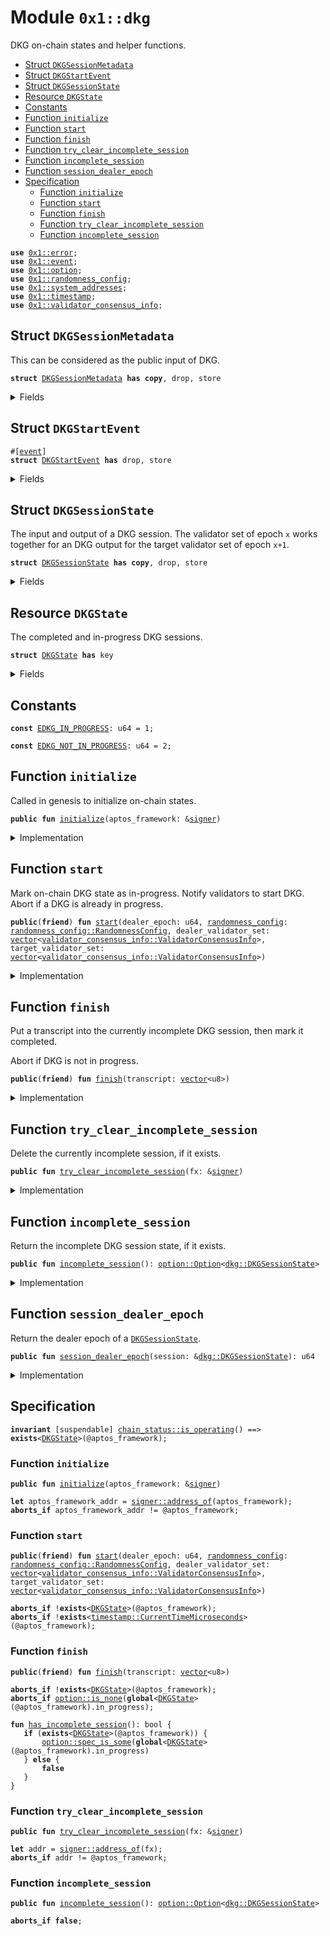 
<a id="0x1_dkg"></a>

# Module `0x1::dkg`

DKG on-chain states and helper functions.


-  [Struct `DKGSessionMetadata`](#0x1_dkg_DKGSessionMetadata)
-  [Struct `DKGStartEvent`](#0x1_dkg_DKGStartEvent)
-  [Struct `DKGSessionState`](#0x1_dkg_DKGSessionState)
-  [Resource `DKGState`](#0x1_dkg_DKGState)
-  [Constants](#@Constants_0)
-  [Function `initialize`](#0x1_dkg_initialize)
-  [Function `start`](#0x1_dkg_start)
-  [Function `finish`](#0x1_dkg_finish)
-  [Function `try_clear_incomplete_session`](#0x1_dkg_try_clear_incomplete_session)
-  [Function `incomplete_session`](#0x1_dkg_incomplete_session)
-  [Function `session_dealer_epoch`](#0x1_dkg_session_dealer_epoch)
-  [Specification](#@Specification_1)
    -  [Function `initialize`](#@Specification_1_initialize)
    -  [Function `start`](#@Specification_1_start)
    -  [Function `finish`](#@Specification_1_finish)
    -  [Function `try_clear_incomplete_session`](#@Specification_1_try_clear_incomplete_session)
    -  [Function `incomplete_session`](#@Specification_1_incomplete_session)


<pre><code><b>use</b> <a href="../../aptos-stdlib/../move-stdlib/doc/error.md#0x1_error">0x1::error</a>;
<b>use</b> <a href="event.md#0x1_event">0x1::event</a>;
<b>use</b> <a href="../../aptos-stdlib/../move-stdlib/doc/option.md#0x1_option">0x1::option</a>;
<b>use</b> <a href="randomness_config.md#0x1_randomness_config">0x1::randomness_config</a>;
<b>use</b> <a href="system_addresses.md#0x1_system_addresses">0x1::system_addresses</a>;
<b>use</b> <a href="timestamp.md#0x1_timestamp">0x1::timestamp</a>;
<b>use</b> <a href="validator_consensus_info.md#0x1_validator_consensus_info">0x1::validator_consensus_info</a>;
</code></pre>



<a id="0x1_dkg_DKGSessionMetadata"></a>

## Struct `DKGSessionMetadata`

This can be considered as the public input of DKG.


<pre><code><b>struct</b> <a href="dkg.md#0x1_dkg_DKGSessionMetadata">DKGSessionMetadata</a> <b>has</b> <b>copy</b>, drop, store
</code></pre>



<details>
<summary>Fields</summary>


<dl>
<dt>
<code>dealer_epoch: u64</code>
</dt>
<dd>

</dd>
<dt>
<code><a href="randomness_config.md#0x1_randomness_config">randomness_config</a>: <a href="randomness_config.md#0x1_randomness_config_RandomnessConfig">randomness_config::RandomnessConfig</a></code>
</dt>
<dd>

</dd>
<dt>
<code>dealer_validator_set: <a href="../../aptos-stdlib/../move-stdlib/doc/vector.md#0x1_vector">vector</a>&lt;<a href="validator_consensus_info.md#0x1_validator_consensus_info_ValidatorConsensusInfo">validator_consensus_info::ValidatorConsensusInfo</a>&gt;</code>
</dt>
<dd>

</dd>
<dt>
<code>target_validator_set: <a href="../../aptos-stdlib/../move-stdlib/doc/vector.md#0x1_vector">vector</a>&lt;<a href="validator_consensus_info.md#0x1_validator_consensus_info_ValidatorConsensusInfo">validator_consensus_info::ValidatorConsensusInfo</a>&gt;</code>
</dt>
<dd>

</dd>
</dl>


</details>

<a id="0x1_dkg_DKGStartEvent"></a>

## Struct `DKGStartEvent`



<pre><code>#[<a href="event.md#0x1_event">event</a>]
<b>struct</b> <a href="dkg.md#0x1_dkg_DKGStartEvent">DKGStartEvent</a> <b>has</b> drop, store
</code></pre>



<details>
<summary>Fields</summary>


<dl>
<dt>
<code>session_metadata: <a href="dkg.md#0x1_dkg_DKGSessionMetadata">dkg::DKGSessionMetadata</a></code>
</dt>
<dd>

</dd>
<dt>
<code>start_time_us: u64</code>
</dt>
<dd>

</dd>
</dl>


</details>

<a id="0x1_dkg_DKGSessionState"></a>

## Struct `DKGSessionState`

The input and output of a DKG session.
The validator set of epoch <code>x</code> works together for an DKG output for the target validator set of epoch <code>x+1</code>.


<pre><code><b>struct</b> <a href="dkg.md#0x1_dkg_DKGSessionState">DKGSessionState</a> <b>has</b> <b>copy</b>, drop, store
</code></pre>



<details>
<summary>Fields</summary>


<dl>
<dt>
<code>metadata: <a href="dkg.md#0x1_dkg_DKGSessionMetadata">dkg::DKGSessionMetadata</a></code>
</dt>
<dd>

</dd>
<dt>
<code>start_time_us: u64</code>
</dt>
<dd>

</dd>
<dt>
<code>transcript: <a href="../../aptos-stdlib/../move-stdlib/doc/vector.md#0x1_vector">vector</a>&lt;u8&gt;</code>
</dt>
<dd>

</dd>
</dl>


</details>

<a id="0x1_dkg_DKGState"></a>

## Resource `DKGState`

The completed and in-progress DKG sessions.


<pre><code><b>struct</b> <a href="dkg.md#0x1_dkg_DKGState">DKGState</a> <b>has</b> key
</code></pre>



<details>
<summary>Fields</summary>


<dl>
<dt>
<code>last_completed: <a href="../../aptos-stdlib/../move-stdlib/doc/option.md#0x1_option_Option">option::Option</a>&lt;<a href="dkg.md#0x1_dkg_DKGSessionState">dkg::DKGSessionState</a>&gt;</code>
</dt>
<dd>

</dd>
<dt>
<code>in_progress: <a href="../../aptos-stdlib/../move-stdlib/doc/option.md#0x1_option_Option">option::Option</a>&lt;<a href="dkg.md#0x1_dkg_DKGSessionState">dkg::DKGSessionState</a>&gt;</code>
</dt>
<dd>

</dd>
</dl>


</details>

<a id="@Constants_0"></a>

## Constants


<a id="0x1_dkg_EDKG_IN_PROGRESS"></a>



<pre><code><b>const</b> <a href="dkg.md#0x1_dkg_EDKG_IN_PROGRESS">EDKG_IN_PROGRESS</a>: u64 = 1;
</code></pre>



<a id="0x1_dkg_EDKG_NOT_IN_PROGRESS"></a>



<pre><code><b>const</b> <a href="dkg.md#0x1_dkg_EDKG_NOT_IN_PROGRESS">EDKG_NOT_IN_PROGRESS</a>: u64 = 2;
</code></pre>



<a id="0x1_dkg_initialize"></a>

## Function `initialize`

Called in genesis to initialize on-chain states.


<pre><code><b>public</b> <b>fun</b> <a href="dkg.md#0x1_dkg_initialize">initialize</a>(aptos_framework: &<a href="../../aptos-stdlib/../move-stdlib/doc/signer.md#0x1_signer">signer</a>)
</code></pre>



<details>
<summary>Implementation</summary>


<pre><code><b>public</b> <b>fun</b> <a href="dkg.md#0x1_dkg_initialize">initialize</a>(aptos_framework: &<a href="../../aptos-stdlib/../move-stdlib/doc/signer.md#0x1_signer">signer</a>) {
    <a href="system_addresses.md#0x1_system_addresses_assert_aptos_framework">system_addresses::assert_aptos_framework</a>(aptos_framework);
    <b>if</b> (!<b>exists</b>&lt;<a href="dkg.md#0x1_dkg_DKGState">DKGState</a>&gt;(@aptos_framework)) {
        <b>move_to</b>&lt;<a href="dkg.md#0x1_dkg_DKGState">DKGState</a>&gt;(
            aptos_framework,
            <a href="dkg.md#0x1_dkg_DKGState">DKGState</a> {
                last_completed: std::option::none(),
                in_progress: std::option::none(),
            }
        );
    }
}
</code></pre>



</details>

<a id="0x1_dkg_start"></a>

## Function `start`

Mark on-chain DKG state as in-progress. Notify validators to start DKG.
Abort if a DKG is already in progress.


<pre><code><b>public</b>(<b>friend</b>) <b>fun</b> <a href="dkg.md#0x1_dkg_start">start</a>(dealer_epoch: u64, <a href="randomness_config.md#0x1_randomness_config">randomness_config</a>: <a href="randomness_config.md#0x1_randomness_config_RandomnessConfig">randomness_config::RandomnessConfig</a>, dealer_validator_set: <a href="../../aptos-stdlib/../move-stdlib/doc/vector.md#0x1_vector">vector</a>&lt;<a href="validator_consensus_info.md#0x1_validator_consensus_info_ValidatorConsensusInfo">validator_consensus_info::ValidatorConsensusInfo</a>&gt;, target_validator_set: <a href="../../aptos-stdlib/../move-stdlib/doc/vector.md#0x1_vector">vector</a>&lt;<a href="validator_consensus_info.md#0x1_validator_consensus_info_ValidatorConsensusInfo">validator_consensus_info::ValidatorConsensusInfo</a>&gt;)
</code></pre>



<details>
<summary>Implementation</summary>


<pre><code><b>public</b>(<b>friend</b>) <b>fun</b> <a href="dkg.md#0x1_dkg_start">start</a>(
    dealer_epoch: u64,
    <a href="randomness_config.md#0x1_randomness_config">randomness_config</a>: RandomnessConfig,
    dealer_validator_set: <a href="../../aptos-stdlib/../move-stdlib/doc/vector.md#0x1_vector">vector</a>&lt;ValidatorConsensusInfo&gt;,
    target_validator_set: <a href="../../aptos-stdlib/../move-stdlib/doc/vector.md#0x1_vector">vector</a>&lt;ValidatorConsensusInfo&gt;,
) <b>acquires</b> <a href="dkg.md#0x1_dkg_DKGState">DKGState</a> {
    <b>let</b> dkg_state = <b>borrow_global_mut</b>&lt;<a href="dkg.md#0x1_dkg_DKGState">DKGState</a>&gt;(@aptos_framework);
    <b>let</b> new_session_metadata = <a href="dkg.md#0x1_dkg_DKGSessionMetadata">DKGSessionMetadata</a> {
        dealer_epoch,
        <a href="randomness_config.md#0x1_randomness_config">randomness_config</a>,
        dealer_validator_set,
        target_validator_set,
    };
    <b>let</b> start_time_us = <a href="timestamp.md#0x1_timestamp_now_microseconds">timestamp::now_microseconds</a>();
    dkg_state.in_progress = std::option::some(<a href="dkg.md#0x1_dkg_DKGSessionState">DKGSessionState</a> {
        metadata: new_session_metadata,
        start_time_us,
        transcript: <a href="../../aptos-stdlib/../move-stdlib/doc/vector.md#0x1_vector">vector</a>[],
    });

    emit(<a href="dkg.md#0x1_dkg_DKGStartEvent">DKGStartEvent</a> {
        start_time_us,
        session_metadata: new_session_metadata,
    });
}
</code></pre>



</details>

<a id="0x1_dkg_finish"></a>

## Function `finish`

Put a transcript into the currently incomplete DKG session, then mark it completed.

Abort if DKG is not in progress.


<pre><code><b>public</b>(<b>friend</b>) <b>fun</b> <a href="dkg.md#0x1_dkg_finish">finish</a>(transcript: <a href="../../aptos-stdlib/../move-stdlib/doc/vector.md#0x1_vector">vector</a>&lt;u8&gt;)
</code></pre>



<details>
<summary>Implementation</summary>


<pre><code><b>public</b>(<b>friend</b>) <b>fun</b> <a href="dkg.md#0x1_dkg_finish">finish</a>(transcript: <a href="../../aptos-stdlib/../move-stdlib/doc/vector.md#0x1_vector">vector</a>&lt;u8&gt;) <b>acquires</b> <a href="dkg.md#0x1_dkg_DKGState">DKGState</a> {
    <b>let</b> dkg_state = <b>borrow_global_mut</b>&lt;<a href="dkg.md#0x1_dkg_DKGState">DKGState</a>&gt;(@aptos_framework);
    <b>assert</b>!(<a href="../../aptos-stdlib/../move-stdlib/doc/option.md#0x1_option_is_some">option::is_some</a>(&dkg_state.in_progress), <a href="../../aptos-stdlib/../move-stdlib/doc/error.md#0x1_error_invalid_state">error::invalid_state</a>(<a href="dkg.md#0x1_dkg_EDKG_NOT_IN_PROGRESS">EDKG_NOT_IN_PROGRESS</a>));
    <b>let</b> session = <a href="../../aptos-stdlib/../move-stdlib/doc/option.md#0x1_option_extract">option::extract</a>(&<b>mut</b> dkg_state.in_progress);
    session.transcript = transcript;
    dkg_state.last_completed = <a href="../../aptos-stdlib/../move-stdlib/doc/option.md#0x1_option_some">option::some</a>(session);
    dkg_state.in_progress = <a href="../../aptos-stdlib/../move-stdlib/doc/option.md#0x1_option_none">option::none</a>();
}
</code></pre>



</details>

<a id="0x1_dkg_try_clear_incomplete_session"></a>

## Function `try_clear_incomplete_session`

Delete the currently incomplete session, if it exists.


<pre><code><b>public</b> <b>fun</b> <a href="dkg.md#0x1_dkg_try_clear_incomplete_session">try_clear_incomplete_session</a>(fx: &<a href="../../aptos-stdlib/../move-stdlib/doc/signer.md#0x1_signer">signer</a>)
</code></pre>



<details>
<summary>Implementation</summary>


<pre><code><b>public</b> <b>fun</b> <a href="dkg.md#0x1_dkg_try_clear_incomplete_session">try_clear_incomplete_session</a>(fx: &<a href="../../aptos-stdlib/../move-stdlib/doc/signer.md#0x1_signer">signer</a>) <b>acquires</b> <a href="dkg.md#0x1_dkg_DKGState">DKGState</a> {
    <a href="system_addresses.md#0x1_system_addresses_assert_aptos_framework">system_addresses::assert_aptos_framework</a>(fx);
    <b>if</b> (<b>exists</b>&lt;<a href="dkg.md#0x1_dkg_DKGState">DKGState</a>&gt;(@aptos_framework)) {
        <b>let</b> dkg_state = <b>borrow_global_mut</b>&lt;<a href="dkg.md#0x1_dkg_DKGState">DKGState</a>&gt;(@aptos_framework);
        dkg_state.in_progress = <a href="../../aptos-stdlib/../move-stdlib/doc/option.md#0x1_option_none">option::none</a>();
    }
}
</code></pre>



</details>

<a id="0x1_dkg_incomplete_session"></a>

## Function `incomplete_session`

Return the incomplete DKG session state, if it exists.


<pre><code><b>public</b> <b>fun</b> <a href="dkg.md#0x1_dkg_incomplete_session">incomplete_session</a>(): <a href="../../aptos-stdlib/../move-stdlib/doc/option.md#0x1_option_Option">option::Option</a>&lt;<a href="dkg.md#0x1_dkg_DKGSessionState">dkg::DKGSessionState</a>&gt;
</code></pre>



<details>
<summary>Implementation</summary>


<pre><code><b>public</b> <b>fun</b> <a href="dkg.md#0x1_dkg_incomplete_session">incomplete_session</a>(): Option&lt;<a href="dkg.md#0x1_dkg_DKGSessionState">DKGSessionState</a>&gt; <b>acquires</b> <a href="dkg.md#0x1_dkg_DKGState">DKGState</a> {
    <b>if</b> (<b>exists</b>&lt;<a href="dkg.md#0x1_dkg_DKGState">DKGState</a>&gt;(@aptos_framework)) {
        <b>borrow_global</b>&lt;<a href="dkg.md#0x1_dkg_DKGState">DKGState</a>&gt;(@aptos_framework).in_progress
    } <b>else</b> {
        <a href="../../aptos-stdlib/../move-stdlib/doc/option.md#0x1_option_none">option::none</a>()
    }
}
</code></pre>



</details>

<a id="0x1_dkg_session_dealer_epoch"></a>

## Function `session_dealer_epoch`

Return the dealer epoch of a <code><a href="dkg.md#0x1_dkg_DKGSessionState">DKGSessionState</a></code>.


<pre><code><b>public</b> <b>fun</b> <a href="dkg.md#0x1_dkg_session_dealer_epoch">session_dealer_epoch</a>(session: &<a href="dkg.md#0x1_dkg_DKGSessionState">dkg::DKGSessionState</a>): u64
</code></pre>



<details>
<summary>Implementation</summary>


<pre><code><b>public</b> <b>fun</b> <a href="dkg.md#0x1_dkg_session_dealer_epoch">session_dealer_epoch</a>(session: &<a href="dkg.md#0x1_dkg_DKGSessionState">DKGSessionState</a>): u64 {
    session.metadata.dealer_epoch
}
</code></pre>



</details>

<a id="@Specification_1"></a>

## Specification



<pre><code><b>invariant</b> [suspendable] <a href="chain_status.md#0x1_chain_status_is_operating">chain_status::is_operating</a>() ==&gt; <b>exists</b>&lt;<a href="dkg.md#0x1_dkg_DKGState">DKGState</a>&gt;(@aptos_framework);
</code></pre>



<a id="@Specification_1_initialize"></a>

### Function `initialize`


<pre><code><b>public</b> <b>fun</b> <a href="dkg.md#0x1_dkg_initialize">initialize</a>(aptos_framework: &<a href="../../aptos-stdlib/../move-stdlib/doc/signer.md#0x1_signer">signer</a>)
</code></pre>




<pre><code><b>let</b> aptos_framework_addr = <a href="../../aptos-stdlib/../move-stdlib/doc/signer.md#0x1_signer_address_of">signer::address_of</a>(aptos_framework);
<b>aborts_if</b> aptos_framework_addr != @aptos_framework;
</code></pre>



<a id="@Specification_1_start"></a>

### Function `start`


<pre><code><b>public</b>(<b>friend</b>) <b>fun</b> <a href="dkg.md#0x1_dkg_start">start</a>(dealer_epoch: u64, <a href="randomness_config.md#0x1_randomness_config">randomness_config</a>: <a href="randomness_config.md#0x1_randomness_config_RandomnessConfig">randomness_config::RandomnessConfig</a>, dealer_validator_set: <a href="../../aptos-stdlib/../move-stdlib/doc/vector.md#0x1_vector">vector</a>&lt;<a href="validator_consensus_info.md#0x1_validator_consensus_info_ValidatorConsensusInfo">validator_consensus_info::ValidatorConsensusInfo</a>&gt;, target_validator_set: <a href="../../aptos-stdlib/../move-stdlib/doc/vector.md#0x1_vector">vector</a>&lt;<a href="validator_consensus_info.md#0x1_validator_consensus_info_ValidatorConsensusInfo">validator_consensus_info::ValidatorConsensusInfo</a>&gt;)
</code></pre>




<pre><code><b>aborts_if</b> !<b>exists</b>&lt;<a href="dkg.md#0x1_dkg_DKGState">DKGState</a>&gt;(@aptos_framework);
<b>aborts_if</b> !<b>exists</b>&lt;<a href="timestamp.md#0x1_timestamp_CurrentTimeMicroseconds">timestamp::CurrentTimeMicroseconds</a>&gt;(@aptos_framework);
</code></pre>



<a id="@Specification_1_finish"></a>

### Function `finish`


<pre><code><b>public</b>(<b>friend</b>) <b>fun</b> <a href="dkg.md#0x1_dkg_finish">finish</a>(transcript: <a href="../../aptos-stdlib/../move-stdlib/doc/vector.md#0x1_vector">vector</a>&lt;u8&gt;)
</code></pre>




<pre><code><b>aborts_if</b> !<b>exists</b>&lt;<a href="dkg.md#0x1_dkg_DKGState">DKGState</a>&gt;(@aptos_framework);
<b>aborts_if</b> <a href="../../aptos-stdlib/../move-stdlib/doc/option.md#0x1_option_is_none">option::is_none</a>(<b>global</b>&lt;<a href="dkg.md#0x1_dkg_DKGState">DKGState</a>&gt;(@aptos_framework).in_progress);
</code></pre>




<a id="0x1_dkg_has_incomplete_session"></a>


<pre><code><b>fun</b> <a href="dkg.md#0x1_dkg_has_incomplete_session">has_incomplete_session</a>(): bool {
   <b>if</b> (<b>exists</b>&lt;<a href="dkg.md#0x1_dkg_DKGState">DKGState</a>&gt;(@aptos_framework)) {
       <a href="../../aptos-stdlib/../move-stdlib/doc/option.md#0x1_option_spec_is_some">option::spec_is_some</a>(<b>global</b>&lt;<a href="dkg.md#0x1_dkg_DKGState">DKGState</a>&gt;(@aptos_framework).in_progress)
   } <b>else</b> {
       <b>false</b>
   }
}
</code></pre>



<a id="@Specification_1_try_clear_incomplete_session"></a>

### Function `try_clear_incomplete_session`


<pre><code><b>public</b> <b>fun</b> <a href="dkg.md#0x1_dkg_try_clear_incomplete_session">try_clear_incomplete_session</a>(fx: &<a href="../../aptos-stdlib/../move-stdlib/doc/signer.md#0x1_signer">signer</a>)
</code></pre>




<pre><code><b>let</b> addr = <a href="../../aptos-stdlib/../move-stdlib/doc/signer.md#0x1_signer_address_of">signer::address_of</a>(fx);
<b>aborts_if</b> addr != @aptos_framework;
</code></pre>



<a id="@Specification_1_incomplete_session"></a>

### Function `incomplete_session`


<pre><code><b>public</b> <b>fun</b> <a href="dkg.md#0x1_dkg_incomplete_session">incomplete_session</a>(): <a href="../../aptos-stdlib/../move-stdlib/doc/option.md#0x1_option_Option">option::Option</a>&lt;<a href="dkg.md#0x1_dkg_DKGSessionState">dkg::DKGSessionState</a>&gt;
</code></pre>




<pre><code><b>aborts_if</b> <b>false</b>;
</code></pre>


[move-book]: https://aptos.dev/move/book/SUMMARY
